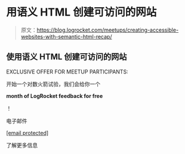 # 用语义 HTML 创建可访问的网站

> 原文：<https://blog.logrocket.com/meetups/creating-accessible-websites-with-semantic-html-recap/>

## 使用语义 HTML 创建可访问的网站

EXCLUSIVE OFFER FOR MEETUP PARTICIPANTS:

开始一个对数火箭试验，我们会给你一个

**month of LogRocket feedback for free**

！

电子邮件

[[email protected]](/cdn-cgi/l/email-protection)

了解更多信息